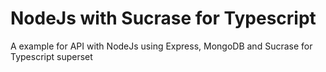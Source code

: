 # NodeJs with Sucrase for Typescript
A example for API with NodeJs using Express, MongoDB and Sucrase for Typescript superset